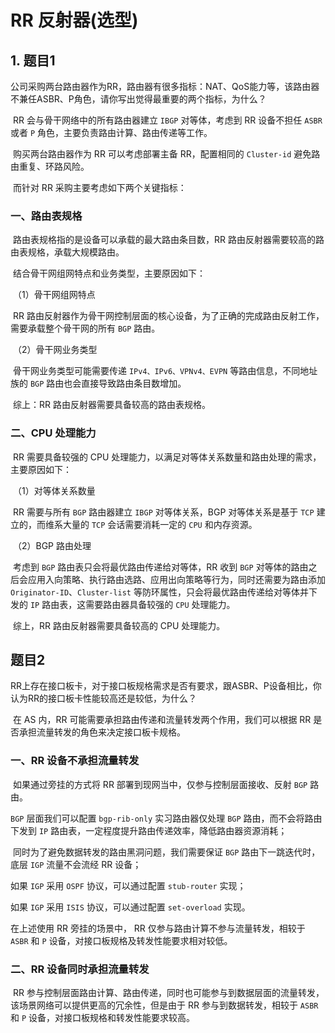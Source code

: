 # RR 反射器(选型)

## 1. 题目1

​	公司采购两台路由器作为RR，路由器有很多指标：NAT、QoS能力等，该路由器不兼任ASBR、P角色，请你写出觉得最重要的两个指标，为什么？

​	RR 会与骨干网络中的所有路由器建立 `IBGP` 对等体，考虑到 RR 设备不担任 `ASBR` 或者 `P` 角色，主要负责路由计算、路由传递等工作。

​	购买两台路由器作为 RR 可以考虑部署主备 RR，配置相同的 `Cluster-id` 避免路由重复、环路风险。

​	而针对 RR 采购主要考虑如下两个关键指标：



### 一、路由表规格

​	路由表规格指的是设备可以承载的最大路由条目数，RR 路由反射器需要较高的路由表规格，承载大规模路由。

​	结合骨干网组网特点和业务类型，主要原因如下：

​	（1）骨干网组网特点

​				RR 路由反射器作为骨干网控制层面的核心设备，为了正确的完成路由反射工作，需要承载整个骨干网的所有 `BGP` 路由。

​	（2）骨干网业务类型

​				骨干网业务类型可能需要传递 `IPv4、IPv6、VPNv4、EVPN` 等路由信息，不同地址族的 `BGP` 路由也会直接导致路由条目数增加。

​		综上：RR 路由反射器需要具备较高的路由表规格。



### 二、CPU 处理能力

​	RR 需要具备较强的 CPU 处理能力，以满足对等体关系数量和路由处理的需求，主要原因如下：

​	（1）对等体关系数量

​			RR 需要与所有 `BGP` 路由器建立 `IBGP` 对等体关系，BGP 对等体关系是基于 `TCP` 建立的，而维系大量的 `TCP` 会话需要消耗一定的 `CPU` 和内存资源。

​	（2）BGP 路由处理

​			考虑到 `BGP` 路由表只会将最优路由传递给对等体，RR 收到 `BGP` 对等体的路由之后会应用入向策略、执行路由选路、应用出向策略等行为，同时还需要为路由添加 `Originator-ID`、`Cluster-list` 等防环属性，只会将最优路由传递给对等体并下发的 `IP` 路由表，这需要路由器具备较强的 `CPU` 处理能力。

​		综上，RR 路由反射器需要具备较高的 CPU 处理能力。



## 题目2

​	RR上存在接口板卡，对于接口板规格需求是否有要求，跟ASBR、P设备相比，你认为RR的接口板卡性能较高还是较低，为什么？

​	在 AS 内，RR 可能需要承担路由传递和流量转发两个作用，我们可以根据 RR 是否承担流量转发的角色来决定接口板卡规格。

### 一、RR 设备不承担流量转发

​	如果通过旁挂的方式将 RR 部署到现网当中，仅参与控制层面接收、反射 `BGP` 路由。

`BGP` 层面我们可以配置 `bgp-rib-only` 实习路由器仅处理 `BGP` 路由，而不会将路由下发到 `IP` 路由表，一定程度提升路由传递效率，降低路由器资源消耗；

​	同时为了避免数据转发的路由黑洞问题，我们需要保证 `BGP` 路由下一跳迭代时，底层 `IGP` 流量不会流经 RR 设备；

如果 `IGP` 采用 `OSPF` 协议，可以通过配置 `stub-router` 实现；

如果 `IGP` 采用 `ISIS` 协议，可以通过配置 `set-overload` 实现。

在上述使用 RR 旁挂的场景中， RR 仅参与路由计算不参与流量转发，相较于 `ASBR` 和 `P` 设备，对接口板规格及转发性能要求相对较低。



### 二、RR 设备同时承担流量转发

​	RR 参与控制层面路由计算、路由传递，同时也可能参与到数据层面的流量转发，该场景网络可以提供更高的冗余性，但是由于 RR 参与到数据转发，相较于 `ASBR` 和 `P` 设备，对接口板规格和转发性能要求较高。
